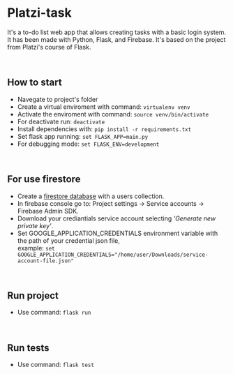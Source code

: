# Platzi-task

It's a to-do list web app that allows creating tasks with a basic login system. It has been made with Python, Flask, and Firebase. It's based on the project from Platzi's course of Flask. 

<br>

## How to start

* Navegate to project's folder
* Create a virtual enviroment with command: `virtualenv venv`
* Activate the enviroment with command: `source venv/bin/activate`
* For deactivate run: `deactivate`
* Install dependencies with: `pip install -r requirements.txt`
* Set flask app running: `set FLASK_APP=main.py`
* For debugging mode: `set FLASK_ENV=development`

<br>

## For use firestore

* Create a [firestore database](https://console.firebase.google.com) with a users collection.
* In firebase console go to: Project settings -> Service accounts -> Firebase Admin SDK.
* Download your crediantials service account selecting *'Generate new private key'*.
* Set GOOGLE_APPLICATION_CREDENTIALS environment variable with the path of your credential json file,<br>
  example: `set GOOGLE_APPLICATION_CREDENTIALS="/home/user/Downloads/service-account-file.json"`

<br>

## Run project

* Use command: `flask run`

<br>

## Run tests

* Use command: `flask test`
